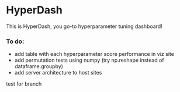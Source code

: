 # HyperDash
This is HyperDash, you go-to hyperparameter tuning dashboard!

### To do:
* add table with each hyperparameter score performance in viz site
* add permutation tests using numpy (try np.reshape instead of dataframe.groupby)
* add server architecture to host sites

test for branch